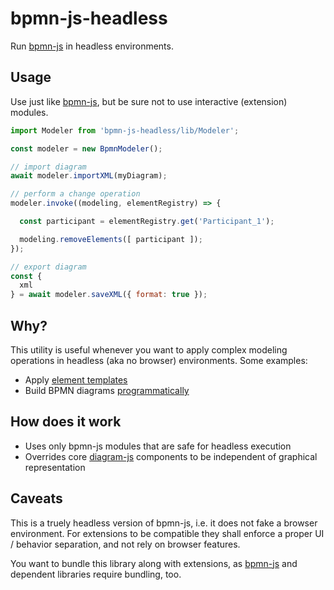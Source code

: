 # bpmn-js-headless

Run [bpmn-js](https://github.com/bpmn-io/bpmn-js) in headless environments.


## Usage

Use just like [bpmn-js](https://github.com/bpmn-io/bpmn-js), but be sure not to use interactive (extension) modules.

```javascript
import Modeler from 'bpmn-js-headless/lib/Modeler';

const modeler = new BpmnModeler();

// import diagram
await modeler.importXML(myDiagram);

// perform a change operation
modeler.invoke((modeling, elementRegistry) => {

  const participant = elementRegistry.get('Participant_1');

  modeling.removeElements([ participant ]);
});

// export diagram
const {
  xml
} = await modeler.saveXML({ format: true });
```


## Why?

This utility is useful whenever you want to apply complex modeling operations in headless (aka no browser) environments. Some examples:

* Apply [element templates](https://github.com/bpmn-io/element-templates)
* Build BPMN diagrams [programmatically](https://github.com/nikku/bpmn-js-cli-modeling-dsl)


## How does it work

* Uses only bpmn-js modules that are safe for headless execution
* Overrides core [diagram-js](https://github.com/bpmn-io/diagram-js) components to be independent of graphical representation


## Caveats

This is a truely headless version of bpmn-js, i.e. it does not fake a browser environment. For extensions to be compatible they shall enforce a proper UI / behavior separation, and not rely on browser features.

You want to bundle this library along with extensions, as [bpmn-js](https://github.com/bpmn-io/bpmn-js) and dependent libraries require bundling, too.